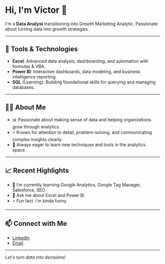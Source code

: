 # Hi, I'm Victor 👋

I'm a **Data Analyst** transitioning into Growth Marketing Analytic. Passionate about turning data into growth strategies.

---

## 🧰 Tools & Technologies

- **Excel**: Advanced data analysis, dashboarding, and automation with formulas & VBA.
- **Power BI**: Interactive dashboards, data modeling, and business intelligence reporting.
- **SQL** (Learning): Building foundational skills for querying and managing databases.

---

## 👨‍💻 About Me

- 📊 Passionate about making sense of data and helping organizations grow through analytics.
- ⚡ Known for attention to detail, problem-solving, and communicating complex insights clearly.
- 🎯 Always eager to learn new techniques and tools in the analytics space.

---

## 📈 Recent Highlights

- 🔭 I’m currently learning Google Analytics, Google Tag Manager, Salesforce, SEO
- 💬 Ask me about Excel and Power Bi
- ⚡ Fun fact: i'm kinda funny

---

## 📫 Connect with Me

- [LinkedIn](https://www.linkedin.com/in/victor-odimegwu-37919122a/)
- [Email](mailto:victorodimegwu91@gmail.com)

---

*Let's turn data into decisions!*




